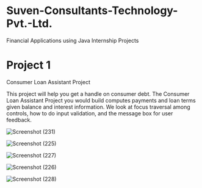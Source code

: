 # Suven-Consultants-Technology-Pvt.-Ltd.
Financial Applications using Java Internship Projects

# Project 1
Consumer Loan Assistant Project

This project will help you get a handle on consumer debt. The Consumer Loan Assistant Project you would build computes payments and loan terms given balance and interest information. We look at focus traversal among controls, how to do input validation, and the message box for user feedback.

![Screenshot (231)](https://user-images.githubusercontent.com/86226001/128392833-5e36dc17-e23b-4a9c-bd62-ba46e57a9f80.png)

![Screenshot (225)](https://user-images.githubusercontent.com/86226001/128393218-cd71cf75-084c-4912-a5bf-e38de8aebee7.png)

![Screenshot (227)](https://user-images.githubusercontent.com/86226001/128393262-d02d1f7f-cace-4be3-954f-4d3a9623fa3b.png)

![Screenshot (226)](https://user-images.githubusercontent.com/86226001/128393288-863edc50-32dd-4807-a26b-a8e8ec2d80cb.png)

![Screenshot (228)](https://user-images.githubusercontent.com/86226001/128393322-edd7dcba-bc03-4ce5-8da6-90dc17d40005.png)
